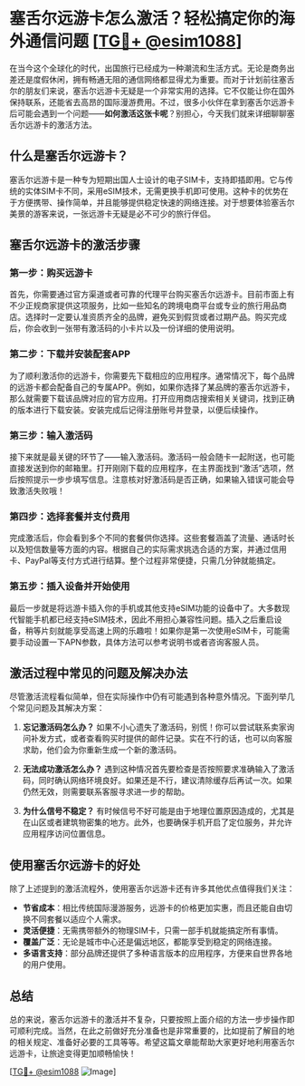# 塞舌尔远游卡怎么激活？轻松搞定你的海外通信问题 [[TG💪+ @esim1088](https://t.me/s/esim1088)]

在当今这个全球化的时代，出国旅行已经成为一种潮流和生活方式。无论是商务出差还是度假休闲，拥有畅通无阻的通信网络都显得尤为重要。而对于计划前往塞舌尔的朋友们来说，塞舌尔远游卡无疑是一个非常实用的选择。它不仅能让你在国外保持联系，还能省去高昂的国际漫游费用。不过，很多小伙伴在拿到塞舌尔远游卡后可能会遇到一个问题——**如何激活这张卡呢**？别担心，今天我们就来详细聊聊塞舌尔远游卡的激活方法。

## 什么是塞舌尔远游卡？

塞舌尔远游卡是一种专为短期出国人士设计的电子SIM卡，支持即插即用。它与传统的实体SIM卡不同，采用eSIM技术，无需更换手机即可使用。这种卡的优势在于方便携带、操作简单，并且能够提供稳定快速的网络连接。对于想要体验塞舌尔美景的游客来说，一张远游卡无疑是必不可少的旅行伴侣。

## 塞舌尔远游卡的激活步骤

### 第一步：购买远游卡
首先，你需要通过官方渠道或者可靠的代理平台购买塞舌尔远游卡。目前市面上有不少正规商家提供这项服务，比如一些知名的跨境电商平台或专业的旅行用品商店。选择时一定要认准资质齐全的品牌，避免买到假货或者过期产品。购买完成后，你会收到一张带有激活码的小卡片以及一份详细的使用说明。

### 第二步：下载并安装配套APP
为了顺利激活你的远游卡，你需要先下载相应的应用程序。通常情况下，每个品牌的远游卡都会配备自己的专属APP。例如，如果你选择了某品牌的塞舌尔远游卡，那么就需要下载该品牌对应的官方应用。打开应用商店搜索相关关键词，找到正确的版本进行下载安装。安装完成后记得注册账号并登录，以便后续操作。

### 第三步：输入激活码
接下来就是最关键的环节了——输入激活码。激活码一般会随卡一起附送，也可能直接发送到你的邮箱里。打开刚刚下载的应用程序，在主界面找到“激活”选项，然后按照提示一步步填写信息。注意核对好激活码是否正确，如果输入错误可能会导致激活失败哦！

### 第四步：选择套餐并支付费用
完成激活后，你会看到多个不同的套餐供你选择。这些套餐涵盖了流量、通话时长以及短信数量等方面的内容。根据自己的实际需求挑选合适的方案，并通过信用卡、PayPal等支付方式进行结算。整个过程非常便捷，只需几分钟就能搞定。

### 第五步：插入设备并开始使用
最后一步就是将远游卡插入你的手机或其他支持eSIM功能的设备中了。大多数现代智能手机都已经支持eSIM技术，因此不用担心兼容性问题。插入之后重启设备，稍等片刻就能享受高速上网的乐趣啦！如果你是第一次使用eSIM卡，可能需要手动设置一下APN参数，具体方法可以参考说明书或者咨询客服人员。

## 激活过程中常见的问题及解决办法

尽管激活流程看似简单，但在实际操作中仍有可能遇到各种意外情况。下面列举几个常见问题及其解决方案：

1. **忘记激活码怎么办？**
   如果不小心遗失了激活码，别慌！你可以尝试联系卖家询问补发方式，或者查看购买时提供的邮件记录。实在不行的话，也可以向客服求助，他们会为你重新生成一个新的激活码。

2. **无法成功激活怎么办？**
   遇到这种情况首先要检查是否按照要求准确输入了激活码，同时确认网络环境良好。如果还是不行，建议清除缓存后再试一次。如果仍然无效，则需要联系客服寻求进一步的帮助。

3. **为什么信号不稳定？**
   有时候信号不好可能是由于地理位置原因造成的，尤其是在山区或者建筑物密集的地方。此外，也要确保手机开启了定位服务，并允许应用程序访问位置信息。

## 使用塞舌尔远游卡的好处

除了上述提到的激活流程外，使用塞舌尔远游卡还有许多其他优点值得我们关注：

- **节省成本**：相比传统国际漫游服务，远游卡的价格更加实惠，而且还能自由切换不同套餐以适应个人需求。
- **灵活便捷**：无需携带额外的物理SIM卡，只需一部手机就能搞定所有事情。
- **覆盖广泛**：无论是城市中心还是偏远地区，都能享受到稳定的网络连接。
- **多语言支持**：部分品牌还提供了多种语言版本的应用程序，方便来自世界各地的用户使用。

## 总结

总的来说，塞舌尔远游卡的激活并不复杂，只要按照上面介绍的方法一步步操作即可顺利完成。当然，在此之前做好充分准备也是非常重要的，比如提前了解目的地的相关规定、准备好必要的工具等等。希望这篇文章能帮助大家更好地利用塞舌尔远游卡，让旅途变得更加顺畅愉快！

[[TG💪+ @esim1088](https://t.me/s/esim1088) ![Image](https://i.postimg.cc/4NQfJmqS/Snipaste-2025-05-13-00-14-12.png)]